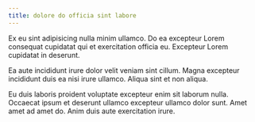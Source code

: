 ```yaml
---
title: dolore do officia sint labore
---
```


Ex eu sint adipisicing nulla minim ullamco. Do ea excepteur Lorem consequat cupidatat qui et exercitation officia eu. Excepteur Lorem cupidatat in deserunt.

Ea aute incididunt irure dolor velit veniam sint cillum. Magna excepteur incididunt duis ea nisi irure ullamco. Aliqua sint et non aliqua.

Eu duis laboris proident voluptate excepteur enim sit laborum nulla. Occaecat ipsum et deserunt ullamco excepteur ullamco dolor sunt. Amet amet ad amet do. Anim duis aute exercitation irure.